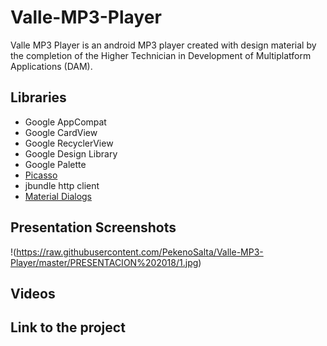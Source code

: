 # Valle-MP3-Player

Valle MP3 Player is an android MP3 player created with design material by the completion of the Higher Technician in Development of Multiplatform Applications (DAM).

## Libraries
* Google AppCompat
* Google CardView
* Google RecyclerView
* Google Design Library
* Google Palette
* <a href="https://github.com/square/picasso">Picasso</a>
* jbundle http client
* <a href="https://github.com/afollestad/material-dialogs">Material Dialogs</a>

## Presentation Screenshots

!(https://raw.githubusercontent.com/PekenoSalta/Valle-MP3-Player/master/PRESENTACION%202018/1.jpg)

## Videos

## Link to the project
